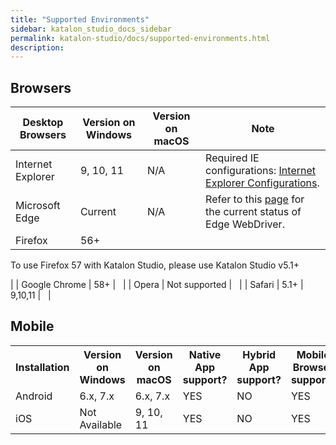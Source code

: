 ```yaml
---
title: "Supported Environments" 
sidebar: katalon_studio_docs_sidebar
permalink: katalon-studio/docs/supported-environments.html 
description: 
---
```

Browsers
--------

| Desktop Browsers | Version on Windows | Version on macOS | Note |
| --- | --- | --- | --- |
| Internet Explorer | 9, 10, 11 | N/A | Required IE configurations: [Internet Explorer Configurations](/display/KD/Internet+Explorer+Configurations). |
| Microsoft Edge | Current | N/A | Refer to this [page](https://docs.microsoft.com/en-us/microsoft-edge/webdriver) for the current status of Edge WebDriver. |
| Firefox | 56+ | 
To use Firefox 57 with Katalon Studio, please use Katalon Studio v5.1+

 |
| Google Chrome | 58+ |   |
| Opera | Not supported |   |
| Safari | 5.1+ | 9,10,11 |   |

Mobile
------

<table class="" style="table-layout: fixed;"><colgroup class="" style=""><col style="" class=""><col style="" class=""><col style="" class=""><col style="" class=""><col style="" class=""><col style="" class=""></colgroup><tbody class="" style=""><tr class="" style=""><th class="" style="">Installation</th><th class="" style="">Version on Windows</th><th class="" colspan="1" style="">Version on macOS</th><th class="" colspan="1" style="">Native App support?</th><th class="" colspan="1" style="">Hybrid App support?</th><th class="" colspan="1" style="">Mobile Browser support?</th></tr><tr class="" style=""><td class="" colspan="1" style="">Android</td><td class="" colspan="1" style="">6.x, 7.x</td><td class="" colspan="1" style="">6.x, 7.x</td><td class="" style="">YES</td><td class="" style="">NO</td><td class="" style="">YES</td></tr><tr class="" style=""><td class="" colspan="1" style="">iOS</td><td class="" colspan="1" style="">Not Available</td><td class="" colspan="1" style="">9, 10, 11</td><td class="" style="">YES</td><td class="" style="">NO</td><td class="" style="">YES</td></tr></tbody></table>